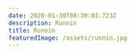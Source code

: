 ```yaml
---
date: 2020-01-30T08:30:03.723Z
description: Runnin
title: Runnin
featuredImage: /assets/runnin.jpg
---
```


